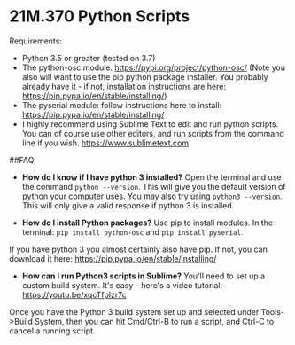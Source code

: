 # 21M.370 Python Scripts

Requirements:
* Python 3.5 or greater (tested on 3.7)
* The python-osc module: https://pypi.org/project/python-osc/
(Note you also will want to use the pip python package installer. You probably already have it - if not, installation instructions are here: https://pip.pypa.io/en/stable/installing/)
* The pyserial module: follow instructions here to install: https://pip.pypa.io/en/stable/installing/
* I highly recommend using Sublime Text to edit and run python scripts. You can of course use other editors, and run scripts from the command line if you wish.
https://www.sublimetext.com

##FAQ
* **How do I know if I have python 3 installed?**
Open the terminal and use the command `python --version`. This will give you the default version of python your computer uses. You may also try using `python3 --version`. This will only give a valid response if python 3 is installed.

* **How do I install Python packages?**
Use pip to install modules. In the terminal: `pip install python-osc` and `pip install pyserial`.

If you have python 3 you almost certainly also have pip. If not, you can download it here:
https://pip.pypa.io/en/stable/installing/

* **How can I run Python3 scripts in Sublime?**
You'll need to set up a custom build system. It's easy - here's a video tutorial:
https://youtu.be/xqcTfplzr7c

Once you have the Python 3 build system set up and selected under Tools->Build System, then you can hit Cmd/Ctrl-B to run a script, and Ctrl-C to cancel a running script.